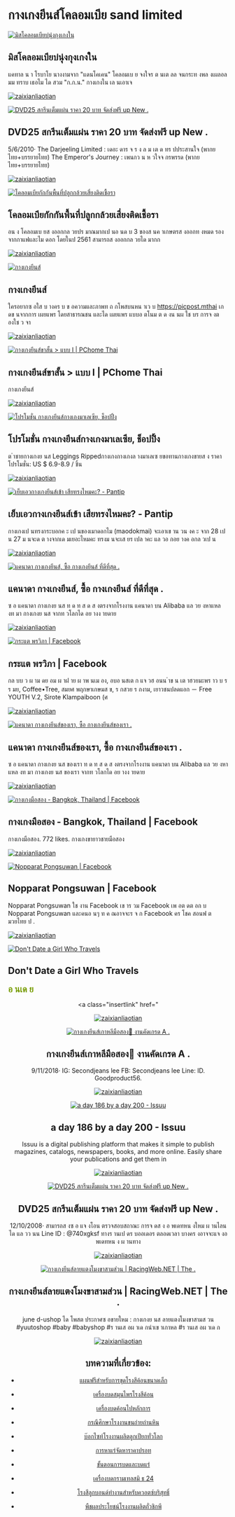 # กางเกงยีนส์โคลอมเบีย sand limited
<a href="https://mnn.zoosnet.net/LR/Chatpre.aspx?id=MNN94995150&p=https://topgrinding.com/" target="_blank">![มิสโคลอมเบียบ่นุ่งกุงเกงใน](https://github.com/technlg/images/blob/main/41.jpg)</a>
## มิสโคลอมเบียบ่นุ่งกุงเกงใน
แคทาล น า โรบาโย นางงามจาก "แดนโคเคน" โคลอมเบ ย จงใจร ต นเต ลล จนกระท งพล งเผลอล มม ทราบ เธอไม ได สวม "ก.ก.น." กางเกงใน เล นเอาเจ 
<a href="https://mnn.zoosnet.net/LR/Chatpre.aspx?id=MNN94995150&p=https://topgrinding.com/" target="_blank"><img src="https://github.com/technlg/images/raw/main/chat11.jpg" alt="zaixianliaotian"/></a><a href="//whatsapp.shibangsoft.com/WhatsApp.php" ><img src="https://github.com/technlg/images/raw/main/chat11.png" alt=""></a>
<a href="https://mnn.zoosnet.net/LR/Chatpre.aspx?id=MNN94995150&p=https://topgrinding.com/" target="_blank">![DVD25 สกรีนเต็มแผ่น ราคา 20 บาท จัดส่งฟรี up New .](https://github.com/technlg/images/blob/main/4.jpg)</a>
## DVD25 สกรีนเต็มแผ่น ราคา 20 บาท จัดส่งฟรี up New .
5/6/2010· The Darjeeling Limited : เดอะ ดาร จ ร ง ล ม เต ด ทร ปประสานใจ (พากย ไทย+บรรยายไทย) The Emperor's Journey : เพนกว น ห วใจจ กรพรรด (พากย ไทย+บรรยายไทย)
<a href="https://mnn.zoosnet.net/LR/Chatpre.aspx?id=MNN94995150&p=https://topgrinding.com/" target="_blank"><img src="https://github.com/technlg/images/raw/main/chat11.jpg" alt="zaixianliaotian"/></a><a href="//whatsapp.shibangsoft.com/WhatsApp.php" ><img src="https://github.com/technlg/images/raw/main/chat11.png" alt=""></a>
<a href="https://mnn.zoosnet.net/LR/Chatpre.aspx?id=MNN94995150&p=https://topgrinding.com/" target="_blank">![โคลอมเบียกักกันพื้นที่ปลูกกล้วยเสี่ยงติดเชื้อรา](https://github.com/technlg/images/blob/main/15.jpg)</a>
## โคลอมเบียกักกันพื้นที่ปลูกกล้วยเสี่ยงติดเชื้อรา
อน ง โคลอมเบ ยส งออกกล วยปร มาณมากเป นอ นด บ 3 ของส นค าเกษตรส งออกท งหมด รองจากกาแฟและไม ดอก โดยในป 2561 สามารถส งออกกล วยได มากก 
<a href="https://mnn.zoosnet.net/LR/Chatpre.aspx?id=MNN94995150&p=https://topgrinding.com/" target="_blank"><img src="https://github.com/technlg/images/raw/main/chat11.jpg" alt="zaixianliaotian"/></a><a href="//whatsapp.shibangsoft.com/WhatsApp.php" ><img src="https://github.com/technlg/images/raw/main/chat11.png" alt=""></a>
<a href="https://mnn.zoosnet.net/LR/Chatpre.aspx?id=MNN94995150&p=https://topgrinding.com/" target="_blank">![กางเกงยีนส์](https://github.com/technlg/images/blob/main/53.jpg)</a>
## กางเกงยีนส์
ใครอยากซ อใส บ างคร บ ข อความและภาพท ถ กโพสบนหน าเว บ https://picpost.mthai เก ดข นจากการ เผยแพร โดยสาธารณชน และได เผยแพร แบบอ ตโนม ต ด งน นผ ใช บร การจ งต องใช ว จา 
<a href="https://mnn.zoosnet.net/LR/Chatpre.aspx?id=MNN94995150&p=https://topgrinding.com/" target="_blank"><img src="https://github.com/technlg/images/raw/main/chat11.jpg" alt="zaixianliaotian"/></a><a href="//whatsapp.shibangsoft.com/WhatsApp.php" ><img src="https://github.com/technlg/images/raw/main/chat11.png" alt=""></a>
<a href="https://mnn.zoosnet.net/LR/Chatpre.aspx?id=MNN94995150&p=https://topgrinding.com/" target="_blank">![กางเกงยีนส์ขาสั้น > แบบ I | PChome Thai](https://github.com/technlg/images/blob/main/30.jpg)</a>
## กางเกงยีนส์ขาสั้น > แบบ I | PChome Thai
กางเกงยีนส์
<a href="https://mnn.zoosnet.net/LR/Chatpre.aspx?id=MNN94995150&p=https://topgrinding.com/" target="_blank"><img src="https://github.com/technlg/images/raw/main/chat11.jpg" alt="zaixianliaotian"/></a><a href="//whatsapp.shibangsoft.com/WhatsApp.php" ><img src="https://github.com/technlg/images/raw/main/chat11.png" alt=""></a>
<a href="https://mnn.zoosnet.net/LR/Chatpre.aspx?id=MNN94995150&p=https://topgrinding.com/" target="_blank">![โปรโมชั่น กางเกงยีนส์กางเกงมาเลเซีย, ช็อปปิ้ง ](https://github.com/technlg/images/blob/main/46.jpg)</a>
## โปรโมชั่น กางเกงยีนส์กางเกงมาเลเซีย, ช็อปปิ้ง 
ต ำชายกางเกงย นส Leggings Rippedกางเกงกางเกงล างมาเลเซ ยขอทานกางเกงขายส ง ราคาโปรโมชั่น: US $ 6.9-8.9 / ชิ้น
<a href="https://mnn.zoosnet.net/LR/Chatpre.aspx?id=MNN94995150&p=https://topgrinding.com/" target="_blank"><img src="https://github.com/technlg/images/raw/main/chat11.jpg" alt="zaixianliaotian"/></a><a href="//whatsapp.shibangsoft.com/WhatsApp.php" ><img src="https://github.com/technlg/images/raw/main/chat11.png" alt=""></a>
<a href="https://mnn.zoosnet.net/LR/Chatpre.aspx?id=MNN94995150&p=https://topgrinding.com/" target="_blank">![เย็บเอวกางเกงยีนส์เข้า เสียทรงไหมคะ? - Pantip](https://github.com/technlg/images/blob/main/53.jpg)</a>
## เย็บเอวกางเกงยีนส์เข้า เสียทรงไหมคะ? - Pantip
กางเกงเป นทรงกระบอกค ะ เป นของเมาดอกไม (maodokmai) จะเอาเข าน วน งค ะ จาก 28 เป น 27 ม นจะด ต างจากเด มเยอะไหมคะ ทรงม นจะเส ยร เปล าคะ แล วอ กอย างค อกล วเป น
<a href="https://mnn.zoosnet.net/LR/Chatpre.aspx?id=MNN94995150&p=https://topgrinding.com/" target="_blank"><img src="https://github.com/technlg/images/raw/main/chat11.jpg" alt="zaixianliaotian"/></a><a href="//whatsapp.shibangsoft.com/WhatsApp.php" ><img src="https://github.com/technlg/images/raw/main/chat11.png" alt=""></a>
<a href="https://mnn.zoosnet.net/LR/Chatpre.aspx?id=MNN94995150&p=https://topgrinding.com/" target="_blank">![แคนาดา กางเกงยีนส์, ซื้อ กางเกงยีนส์ ที่ดีที่สุด .](https://github.com/technlg/images/blob/main/50.jpg)</a>
## แคนาดา กางเกงยีนส์, ซื้อ กางเกงยีนส์ ที่ดีที่สุด .
ซ อ แคนาดา กางเกงย นส ท ด ท ส ด ส งตรงจากโรงงาน แคนาดา บน Alibaba แล วย งหาแหล งท มา กางเกงย นส จากท วโลกได อย างง ายดาย 
<a href="https://mnn.zoosnet.net/LR/Chatpre.aspx?id=MNN94995150&p=https://topgrinding.com/" target="_blank"><img src="https://github.com/technlg/images/raw/main/chat11.jpg" alt="zaixianliaotian"/></a><a href="//whatsapp.shibangsoft.com/WhatsApp.php" ><img src="https://github.com/technlg/images/raw/main/chat11.png" alt=""></a>
<a href="https://mnn.zoosnet.net/LR/Chatpre.aspx?id=MNN94995150&p=https://topgrinding.com/" target="_blank">![กระแต พรวิภา | Facebook](https://github.com/technlg/images/blob/main/14.jpg)</a>
## กระแต พรวิภา | Facebook
กล บบ ว ผ าม ดย อม ผ าฝ าย ผ าพ นเม อง, อบอ นสเต ก แจ วฮ อนน ำข น เต าฮวยมะพร าว บ ร ร มย, Coffee•Tree, สมยศ พฤกษาเกษมส ข, ร กสวย ร กงาม, เยาวชนปลดแอก － Free YOUTH V.2, Sirote Klampaiboon (ศ 
<a href="https://mnn.zoosnet.net/LR/Chatpre.aspx?id=MNN94995150&p=https://topgrinding.com/" target="_blank"><img src="https://github.com/technlg/images/raw/main/chat11.jpg" alt="zaixianliaotian"/></a><a href="//whatsapp.shibangsoft.com/WhatsApp.php" ><img src="https://github.com/technlg/images/raw/main/chat11.png" alt=""></a>
<a href="https://mnn.zoosnet.net/LR/Chatpre.aspx?id=MNN94995150&p=https://topgrinding.com/" target="_blank">![แคนาดา กางเกงยีนส์ของเรา, ซื้อ กางเกงยีนส์ของเรา .](https://github.com/technlg/images/blob/main/20.jpg)</a>
## แคนาดา กางเกงยีนส์ของเรา, ซื้อ กางเกงยีนส์ของเรา .
ซ อ แคนาดา กางเกงย นส ของเรา ท ด ท ส ด ส งตรงจากโรงงาน แคนาดา บน Alibaba แล วย งหาแหล งท มา กางเกงย นส ของเรา จากท วโลกได อย างง ายดาย 
<a href="https://mnn.zoosnet.net/LR/Chatpre.aspx?id=MNN94995150&p=https://topgrinding.com/" target="_blank"><img src="https://github.com/technlg/images/raw/main/chat11.jpg" alt="zaixianliaotian"/></a><a href="//whatsapp.shibangsoft.com/WhatsApp.php" ><img src="https://github.com/technlg/images/raw/main/chat11.png" alt=""></a>
<a href="https://mnn.zoosnet.net/LR/Chatpre.aspx?id=MNN94995150&p=https://topgrinding.com/" target="_blank">![กางเกงมือสอง - Bangkok, Thailand | Facebook](https://github.com/technlg/images/blob/main/63.jpg)</a>
## กางเกงมือสอง - Bangkok, Thailand | Facebook
กางเกงมือสอง. 772 likes. กางเกงขายาวชายมือสอง
<a href="https://mnn.zoosnet.net/LR/Chatpre.aspx?id=MNN94995150&p=https://topgrinding.com/" target="_blank"><img src="https://github.com/technlg/images/raw/main/chat11.jpg" alt="zaixianliaotian"/></a><a href="//whatsapp.shibangsoft.com/WhatsApp.php" ><img src="https://github.com/technlg/images/raw/main/chat11.png" alt=""></a>
<a href="https://mnn.zoosnet.net/LR/Chatpre.aspx?id=MNN94995150&p=https://topgrinding.com/" target="_blank">![Nopparat Pongsuwan | Facebook](https://github.com/technlg/images/blob/main/38.jpg)</a>
## Nopparat Pongsuwan | Facebook
Nopparat Pongsuwan ใช งาน Facebook เข าร วม Facebook เพ อต ดต อก บ Nopparat Pongsuwan และคนอ นๆ ท ค ณอาจจะร จ ก Facebook คร โชค สอนฟ ต มวยไทย ป .
<a href="https://mnn.zoosnet.net/LR/Chatpre.aspx?id=MNN94995150&p=https://topgrinding.com/" target="_blank"><img src="https://github.com/technlg/images/raw/main/chat11.jpg" alt="zaixianliaotian"/></a><a href="//whatsapp.shibangsoft.com/WhatsApp.php" ><img src="https://github.com/technlg/images/raw/main/chat11.png" alt=""></a>
<a href="https://mnn.zoosnet.net/LR/Chatpre.aspx?id=MNN94995150&p=https://topgrinding.com/" target="_blank">![Don't Date a Girl Who Travels](https://github.com/technlg/images/blob/main/32.jpg)</a>
## Don't Date a Girl Who Travels
<strong style="font-size: 20px;"><span style="color: #779c00;">อ นเด ย</span></strong> <br /><div align="center"><a class="insertlink" href=" 
<a href="https://mnn.zoosnet.net/LR/Chatpre.aspx?id=MNN94995150&p=https://topgrinding.com/" target="_blank"><img src="https://github.com/technlg/images/raw/main/chat11.jpg" alt="zaixianliaotian"/></a><a href="//whatsapp.shibangsoft.com/WhatsApp.php" ><img src="https://github.com/technlg/images/raw/main/chat11.png" alt=""></a>
<a href="https://mnn.zoosnet.net/LR/Chatpre.aspx?id=MNN94995150&p=https://topgrinding.com/" target="_blank">![กางเกงยีนส์เกาหลีมือสอง👖 งานคัดเกรด A .](https://github.com/technlg/images/blob/main/17.jpg)</a>
## กางเกงยีนส์เกาหลีมือสอง👖 งานคัดเกรด A .
9/11/2018· IG: Secondjeans lee FB: Secondjeans lee Line: ID. Goodproduct56.
<a href="https://mnn.zoosnet.net/LR/Chatpre.aspx?id=MNN94995150&p=https://topgrinding.com/" target="_blank"><img src="https://github.com/technlg/images/raw/main/chat11.jpg" alt="zaixianliaotian"/></a><a href="//whatsapp.shibangsoft.com/WhatsApp.php" ><img src="https://github.com/technlg/images/raw/main/chat11.png" alt=""></a>
<a href="https://mnn.zoosnet.net/LR/Chatpre.aspx?id=MNN94995150&p=https://topgrinding.com/" target="_blank">![a day 186 by a day 200 - Issuu](https://github.com/technlg/images/blob/main/52.jpg)</a>
## a day 186 by a day 200 - Issuu
Issuu is a digital publishing platform that makes it simple to publish magazines, catalogs, newspapers, books, and more online. Easily share your publications and get them in 
<a href="https://mnn.zoosnet.net/LR/Chatpre.aspx?id=MNN94995150&p=https://topgrinding.com/" target="_blank"><img src="https://github.com/technlg/images/raw/main/chat11.jpg" alt="zaixianliaotian"/></a><a href="//whatsapp.shibangsoft.com/WhatsApp.php" ><img src="https://github.com/technlg/images/raw/main/chat11.png" alt=""></a>
<a href="https://mnn.zoosnet.net/LR/Chatpre.aspx?id=MNN94995150&p=https://topgrinding.com/" target="_blank">![DVD25 สกรีนเต็มแผ่น ราคา 20 บาท จัดส่งฟรี up New .](https://github.com/technlg/images/blob/main/31.jpg)</a>
## DVD25 สกรีนเต็มแผ่น ราคา 20 บาท จัดส่งฟรี up New .
12/10/2008· สามารถส งซ อ แจ งโอน ตรวจสอบสถาณะ การจ ดส ง อ พเดทหน งใหม ผ านไลน ได แล วว นน Line ID : @740xgksf ทางร านเป ดร บออเดอร ตลอดเวลา บางคร งอาจจะแจ งอ พเดทหน ง ผ านทาง 
<a href="https://mnn.zoosnet.net/LR/Chatpre.aspx?id=MNN94995150&p=https://topgrinding.com/" target="_blank"><img src="https://github.com/technlg/images/raw/main/chat11.jpg" alt="zaixianliaotian"/></a><a href="//whatsapp.shibangsoft.com/WhatsApp.php" ><img src="https://github.com/technlg/images/raw/main/chat11.png" alt=""></a>
<a href="https://mnn.zoosnet.net/LR/Chatpre.aspx?id=MNN94995150&p=https://topgrinding.com/" target="_blank">![กางเกงยีนส์ลายแตงโมงขาสามส่วน | RacingWeb.NET | The .](https://github.com/technlg/images/blob/main/26.jpg)</a>
## กางเกงยีนส์ลายแตงโมงขาสามส่วน | RacingWeb.NET | The .
june d-ushop ได โพสต ประกาศซ อขายใหม : กางเกงย นส ลายแตงโมงขาสามส วน #yuutoshop #baby #babyshop #ร านเส อผ าเด กนำเข าเกาหล #ร านเส อผ าเด ก
<a href="https://mnn.zoosnet.net/LR/Chatpre.aspx?id=MNN94995150&p=https://topgrinding.com/" target="_blank"><img src="https://github.com/technlg/images/raw/main/chat11.jpg" alt="zaixianliaotian"/></a><a href="//whatsapp.shibangsoft.com/WhatsApp.php" ><img src="https://github.com/technlg/images/raw/main/chat11.png" alt=""></a>
## บทความที่เกี่ยวข้อง:
* [แผนฟรีสำหรับการขุดโรงสีค้อนขนาดเล็ก](%E0%B9%81%E0%B8%9C%E0%B8%99%E0%B8%9F%E0%B8%A3%E0%B8%B5%E0%B8%AA%E0%B8%B3%E0%B8%AB%E0%B8%A3%E0%B8%B1%E0%B8%9A%E0%B8%81%E0%B8%B2%E0%B8%A3%E0%B8%82%E0%B8%B8%E0%B8%94%E0%B9%82%E0%B8%A3%E0%B8%87%E0%B8%AA%E0%B8%B5%E0%B8%84%E0%B9%89%E0%B8%AD%E0%B8%99%E0%B8%82%E0%B8%99%E0%B8%B2%E0%B8%94%E0%B9%80%E0%B8%A5%E0%B9%87%E0%B8%81.md)
* [เครื่องบดสมุนไพรโรงสีค้อน](%E0%B9%80%E0%B8%84%E0%B8%A3%E0%B8%B7%E0%B9%88%E0%B8%AD%E0%B8%87%E0%B8%9A%E0%B8%94%E0%B8%AA%E0%B8%A1%E0%B8%B8%E0%B8%99%E0%B9%84%E0%B8%9E%E0%B8%A3%E0%B9%82%E0%B8%A3%E0%B8%87%E0%B8%AA%E0%B8%B5%E0%B8%84%E0%B9%89%E0%B8%AD%E0%B8%99.md)
* [เครื่องบดค้อนไปหลักการ](%E0%B9%80%E0%B8%84%E0%B8%A3%E0%B8%B7%E0%B9%88%E0%B8%AD%E0%B8%87%E0%B8%9A%E0%B8%94%E0%B8%84%E0%B9%89%E0%B8%AD%E0%B8%99%E0%B9%84%E0%B8%9B%E0%B8%AB%E0%B8%A5%E0%B8%B1%E0%B8%81%E0%B8%81%E0%B8%B2%E0%B8%A3.md)
* [กรณีศึกษาโรงงานขนถ่ายถ่านหิน](%E0%B8%81%E0%B8%A3%E0%B8%93%E0%B8%B5%E0%B8%A8%E0%B8%B6%E0%B8%81%E0%B8%A9%E0%B8%B2%E0%B9%82%E0%B8%A3%E0%B8%87%E0%B8%87%E0%B8%B2%E0%B8%99%E0%B8%82%E0%B8%99%E0%B8%96%E0%B9%88%E0%B8%B2%E0%B8%A2%E0%B8%96%E0%B9%88%E0%B8%B2%E0%B8%99%E0%B8%AB%E0%B8%B4%E0%B8%99.md)
* [บ๊อกไซท์โรงงานผลิตลูกเปียกทั่วโลก](%E0%B8%9A%E0%B9%8A%E0%B8%AD%E0%B8%81%E0%B9%84%E0%B8%8B%E0%B8%97%E0%B9%8C%E0%B9%82%E0%B8%A3%E0%B8%87%E0%B8%87%E0%B8%B2%E0%B8%99%E0%B8%9C%E0%B8%A5%E0%B8%B4%E0%B8%95%E0%B8%A5%E0%B8%B9%E0%B8%81%E0%B9%80%E0%B8%9B%E0%B8%B5%E0%B8%A2%E0%B8%81%E0%B8%97%E0%B8%B1%E0%B9%88%E0%B8%A7%E0%B9%82%E0%B8%A5%E0%B8%81.md)
* [การหาแร่จัดหาราคาปรอท](%E0%B8%81%E0%B8%B2%E0%B8%A3%E0%B8%AB%E0%B8%B2%E0%B9%81%E0%B8%A3%E0%B9%88%E0%B8%88%E0%B8%B1%E0%B8%94%E0%B8%AB%E0%B8%B2%E0%B8%A3%E0%B8%B2%E0%B8%84%E0%B8%B2%E0%B8%9B%E0%B8%A3%E0%B8%AD%E0%B8%97.md)
* [ขั้นตอนการบดและบดแร่](%E0%B8%82%E0%B8%B1%E0%B9%89%E0%B8%99%E0%B8%95%E0%B8%AD%E0%B8%99%E0%B8%81%E0%B8%B2%E0%B8%A3%E0%B8%9A%E0%B8%94%E0%B9%81%E0%B8%A5%E0%B8%B0%E0%B8%9A%E0%B8%94%E0%B9%81%E0%B8%A3%E0%B9%88.md)
* [เครื่องบดกรามเทลสมิ ธ 24](%E0%B9%80%E0%B8%84%E0%B8%A3%E0%B8%B7%E0%B9%88%E0%B8%AD%E0%B8%87%E0%B8%9A%E0%B8%94%E0%B8%81%E0%B8%A3%E0%B8%B2%E0%B8%A1%E0%B9%80%E0%B8%97%E0%B8%A5%E0%B8%AA%E0%B8%A1%E0%B8%B4%20%E0%B8%98%2024.md)
* [โรงสีลูกบอนด์ทำงานสำหรับควอตซ์บริสุทธิ์](%E0%B9%82%E0%B8%A3%E0%B8%87%E0%B8%AA%E0%B8%B5%E0%B8%A5%E0%B8%B9%E0%B8%81%E0%B8%9A%E0%B8%AD%E0%B8%99%E0%B8%94%E0%B9%8C%E0%B8%97%E0%B8%B3%E0%B8%87%E0%B8%B2%E0%B8%99%E0%B8%AA%E0%B8%B3%E0%B8%AB%E0%B8%A3%E0%B8%B1%E0%B8%9A%E0%B8%84%E0%B8%A7%E0%B8%AD%E0%B8%95%E0%B8%8B%E0%B9%8C%E0%B8%9A%E0%B8%A3%E0%B8%B4%E0%B8%AA%E0%B8%B8%E0%B8%97%E0%B8%98%E0%B8%B4%E0%B9%8C.md)
* [พืชผลประโยชน์โรงงานผลิตถั่วชิกพี](%E0%B8%9E%E0%B8%B7%E0%B8%8A%E0%B8%9C%E0%B8%A5%E0%B8%9B%E0%B8%A3%E0%B8%B0%E0%B9%82%E0%B8%A2%E0%B8%8A%E0%B8%99%E0%B9%8C%E0%B9%82%E0%B8%A3%E0%B8%87%E0%B8%87%E0%B8%B2%E0%B8%99%E0%B8%9C%E0%B8%A5%E0%B8%B4%E0%B8%95%E0%B8%96%E0%B8%B1%E0%B9%88%E0%B8%A7%E0%B8%8A%E0%B8%B4%E0%B8%81%E0%B8%9E%E0%B8%B5.md)
